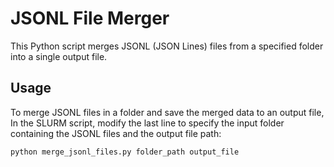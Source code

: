 # JSONL File Merger

This Python script merges JSONL (JSON Lines) files from a specified folder into a single output file.

## Usage
To merge JSONL files in a folder and save the merged data to an output file, In the SLURM script, modify the last line to specify the input folder containing the JSONL files and the output file path:

```bash
python merge_jsonl_files.py folder_path output_file